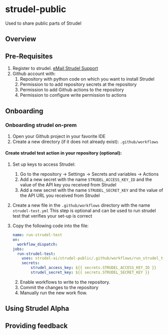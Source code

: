 # strudel-public
Used to share public parts of Strudel 
## Overview 

## Pre-Requisites
1. Register to strudel. <a href="mailto:foo@bar.example.com?subject=Hello%20World&amp;body=put%20body%20">eMail Strudel Support</a>
3. Github account with: 
   1. Repository with python code on which you want to install Strudel 
   2. Permission to  to add repository secrets at the repository
   3. Permission to add Github actions  to the repository
   4. Permission to configure write permission to actions
    

## Onboarding  
### Onboarding strudel on-prem
1. Open your Github project in your favorite IDE
2. Create a new directory (if it does not already exist): 
`.github/workflows`
#### Create strudel test action in your repository (optional):
   1. Set up keys to access Strudel:
        1. Go to the repository &rarr; Settings &rarr; Secrets and variables  &rarr; Actions 
        3. Add a new secret with the name `STRUDEL_ACCESS_KEY_ID` and the value of the API key you received from Strudel
        4. Add a new secret with the name `STRUDEL_SECRET_KEY` and the value of the API URL you received from Strudel

   2. Create a new file in the `.github/workflows` directory with the name `strudel-test.yml`
   This step is optional and can be used to run strudel test 
   that verifies your set-up is correct 
   2. Copy the following code into the file:
      ```yaml
      name: run-strudel-test
      on:
        workflow_dispatch:
      jobs:
        run-strudel-test:
          uses: strudel-ai/strudel-public/.github/workflows/run_strudel_test.yml@v0.1.0
          secrets:
              strudel_access_key: ${{ secrets.STRUDEL_ACCESS_KEY_ID }}
              strudel_secret_key: ${{ secrets.STRUDEL_SECRET_KEY }}
      ```
      2. Enable workflows to write to the repository. 
      2. Commit the changes to the repository
      3. Manually run the new work flow. 


## Using Strudel Alpha
## Providing feedback 
